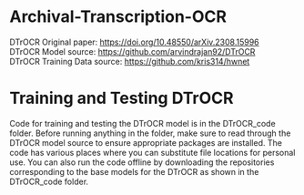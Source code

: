 # Archival-Transcription-OCR

DTrOCR Original paper: https://doi.org/10.48550/arXiv.2308.15996 <br>
DTrOCR Model source: https://github.com/arvindrajan92/DTrOCR <br>
DTrOCR Training Data source: https://github.com/kris314/hwnet <br>

# Training and Testing DTrOCR

Code for training and testing the DTrOCR model is in the DTrOCR_code folder. Before running anything in the folder, make sure to read through the DTrOCR model source to ensure appropriate packages are installed. The code has various places where you can substitute file locations for personal use. You can also run the code offline by downloading the repositories corresponding to the base models for the DTrOCR as shown in the DTrOCR_code folder.
